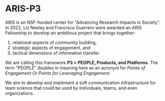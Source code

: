 # ARIS-P3
ARIS is an NSF-funded center for "Advancing Research Impacts in Society". In 2022, Liz Neeley and Francisco Guerrero were awarded an ARIS Fellowship to develop an ambitious project that brings together:
1. relational aspects of community building, 
2. strategic aspects of engagement, and 
3. tactical dimensions of information transfer. 

We are calling this framework **P3 = PEOPLE, Products, and Platforms**. The term “PEOPLE” doubles in meaning here as an acronym for _Points of Engagement Or Points for Leveraging Engagement_.

We aim to develop and implement a soft communication infrastructure for team science that could be used by individuals, teams, and even organizations. 
